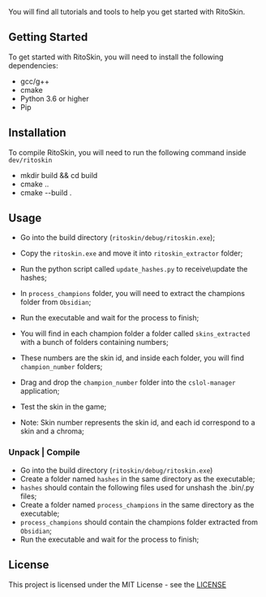 You will find all tutorials and tools to help you get started with RitoSkin.

## Getting Started
To get started with RitoSkin, you will need to install the following dependencies:
- gcc/g++
- cmake
- Python 3.6 or higher
- Pip

## Installation
To compile RitoSkin, you will need to run the following command inside `dev/ritoskin`
- mkdir build && cd build
- cmake ..
- cmake --build .

## Usage

- Go into the build directory (`ritoskin/debug/ritoskin.exe`);
- Copy the `ritoskin.exe` and move it into `ritoskin_extractor` folder;
- Run the python script called `update_hashes.py` to receive\update the hashes;
- In `process_champions` folder, you will need to extract the champions folder from `Obsidian`;
- Run the executable and wait for the process to finish;
- You will find in each champion folder a folder called `skins_extracted` with a bunch of folders containing numbers;
- These numbers are the skin id, and inside each folder, you will find `champion_number` folders;
- Drag and drop the `champion_number` folder into the `cslol-manager` application;
- Test the skin in the game;

- Note: Skin number represents the skin id, and each id correspond to a skin and a chroma;

### Unpack | Compile
- Go into the build directory (`ritoskin/debug/ritoskin.exe`)
- Create a folder named `hashes` in the same directory as the executable;
- `hashes` should contain the following files used for unshash the .bin/.py files;
- Create a folder named `process_champions` in the same directory as the executable;
- `process_champions` should contain the champions folder extracted from `Obsidian`;
- Run the executable and wait for the process to finish;

## License
This project is licensed under the MIT License - see the [LICENSE](https://github.com/nylish/ritoskin/blob/main/LICENSE)
